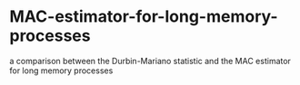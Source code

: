 # MAC-estimator-for-long-memory-processes
a comparison between the Durbin-Mariano statistic and the MAC estimator for long memory processes
